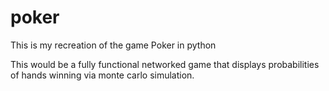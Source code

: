 # poker
This is my recreation of the game Poker in python

This would be a fully functional networked game that displays probabilities of hands winning via monte carlo simulation.
